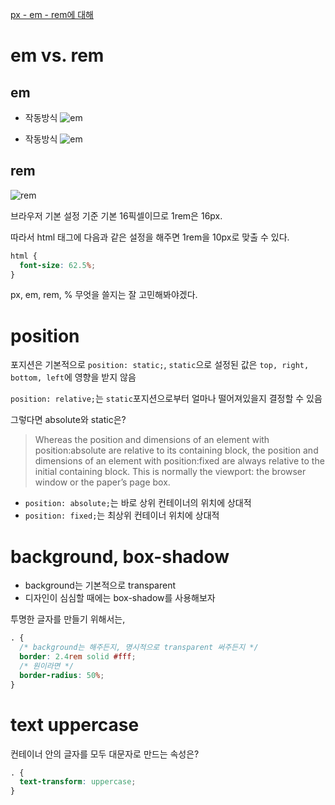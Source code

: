 [px - em - rem에 대해](https://medium.com/watcha/watcha-%EA%B0%9C%EB%B0%9C-%EC%A7%80%EC%8B%9D-px-em-rem-f569c6e76e66)

# em vs. rem

## em

- 작동방식
  ![em](https://miro.medium.com/max/1400/1*cExHZLEHJR1Yl2ivVQhlIA.gif)

- 작동방식
  ![em](https://miro.medium.com/max/1400/1*E4m3kjnO1UyxaU9loL2FGw.gif)

## rem

![rem](https://miro.medium.com/max/1400/1*O2bP7XWaNiat814gBWQPZA.gif)

브라우저 기본 설정 기준 기본 16픽셀이므로 1rem은 16px.

따라서 html 태그에 다음과 같은 설정을 해주면 1rem을 10px로 맞출 수 있다.

```css
html {
  font-size: 62.5%;
}
```

px, em, rem, % 무엇을 쓸지는 잘 고민해봐야겠다.

# position

포지션은 기본적으로 `position: static;`, `static`으로 설정된 값은 `top, right, bottom, left`에 영향을 받지 않음

`position: relative;`는 `static`포지션으로부터 얼마나 떨어져있을지 결정할 수 있음

그렇다면 absolute와 static은?

> Whereas the position and dimensions of an element with position:absolute are relative to its containing block, the position and dimensions of an element with position:fixed are always relative to the initial containing block. This is normally the viewport: the browser window or the paper’s page box.

- `position: absolute;`는 바로 상위 컨테이너의 위치에 상대적
- `position: fixed;`는 최상위 컨테이너 위치에 상대적

# background, box-shadow

- background는 기본적으로 transparent
- 디자인이 심심할 때에는 box-shadow를 사용해보자

투명한 글자를 만들기 위해서는,

```css
. {
  /* background는 해주든지, 명시적으로 transparent 써주든지 */
  border: 2.4rem solid #fff;
  /* 원이라면 */
  border-radius: 50%;
}
```

# text uppercase

컨테이너 안의 글자를 모두 대문자로 만드는 속성은?

```css
. {
  text-transform: uppercase;
}
```
